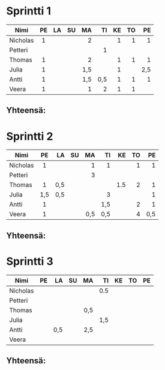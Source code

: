 # Sprintti 1

| Nimi          | PE            | LA    | SU      | MA    | TI    | KE    | TO    | PE     |
| ------------- |:-------------:| -----:| -----:  | -----:| -----:| -----:| -----:| ------:|
| Nicholas      |       1       |       |         |   2   |       |   1   |   1   |   1    |
| Petteri       |               |       |         |       |   1   |       |       |        |
| Thomas        |       1       |       |         |   2   |       |   1   |   1   |   1    |
| Julia         |       1       |       |         |  1,5  |       |   1   |       |   2,5  |
| Antti         |       1       |       |         |  1,5  |  0,5  |   1   |   1   |   1    |
| Veera         |       1       |       |         |   1   |   2   |   1   |   1   |        |
## Yhteensä: 


# Sprintti 2

| Nimi          | PE            | LA    | SU      | MA    | TI    | KE     | TO    | PE    |
| ------------- |:-------------:| -----:| -----:  | -----:| -----:| -----: | -----:|------:|
| Nicholas      |       1       |       |         |    1  |   1   |        |   1   |    1  |
| Petteri       |               |       |         |   3   |       |        |       |       |
| Thomas        |       1       |  0,5  |         |       |       |   1.5  |   2   |   1   |
| Julia         |    1,5        |  0,5  |         |       |   3   |        |       |   1   |
| Antti         |      1        |       |         |       |  1,5  |        |   2   |   1   |
| Veera         |      1        |       |         |  0,5  |  0,5  |        |   4   |  0,5  |
## Yhteensä: 


# Sprintti 3

| Nimi          | PE    | LA    | SU    | MA    | TI    |  KE   |  TO   |  PE   |
| ------------- |:------|------:|------:|------:|------:|------:|------:|------:|
| Nicholas      |       |       |       |       |  0.5  |       |       |       | 
| Petteri       |       |       |       |       |       |       |       |       | 
| Thomas        |       |       |       |  0,5  |       |       |       |       |
| Julia         |       |       |       |       |  1,5  |       |       |       | 
| Antti         |       |  0,5  |       |  2,5  |       |       |       |       | 
| Veera         |       |       |       |       |       |       |       |       |
## Yhteensä: 
